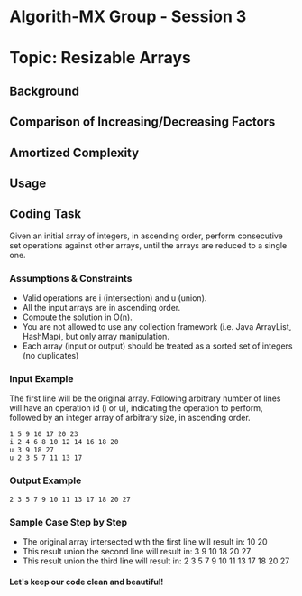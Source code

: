 # Algorith-MX Group - Session 3
# Topic: Resizable Arrays

## Background 

## Comparison of Increasing/Decreasing Factors

## Amortized Complexity

## Usage

## Coding Task

Given an initial array of integers, in ascending order, perform consecutive set operations against other arrays,
until the arrays are reduced to a single one.

### Assumptions & Constraints

* Valid operations are i (intersection) and u (union).
* All the input arrays are in ascending order.
* Compute the solution in O(n).
* You are not allowed to use any collection framework (i.e. Java ArrayList, HashMap), but only array manipulation.
* Each array (input or output) should be treated as a sorted set of integers (no duplicates)

### Input Example

The first line will be the original array.
Following arbitrary number of lines will have an operation id (i or u), indicating the operation to perform, 
followed by an integer array of arbitrary size, in ascending order. 

```
1 5 9 10 17 20 23
i 2 4 6 8 10 12 14 16 18 20
u 3 9 18 27
u 2 3 5 7 11 13 17
```

### Output Example

```
2 3 5 7 9 10 11 13 17 18 20 27
```

### Sample Case Step by Step

* The original array intersected with the first line will result in: 10 20
* This result union the second line will result in: 3 9 10 18 20 27
* This result union the third line will result in: 2 3 5 7 9 10 11 13 17 18 20 27

#### Let's keep our code clean and beautiful!
